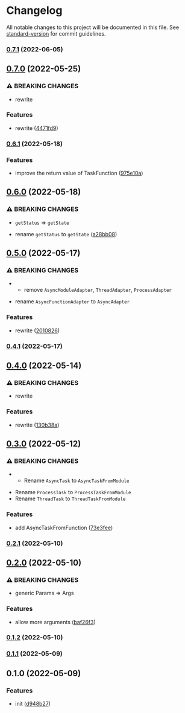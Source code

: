 # Changelog

All notable changes to this project will be documented in this file. See [standard-version](https://github.com/conventional-changelog/standard-version) for commit guidelines.

### [0.7.1](https://github.com/BlackGlory/boso/compare/v0.7.0...v0.7.1) (2022-06-05)

## [0.7.0](https://github.com/BlackGlory/boso/compare/v0.6.1...v0.7.0) (2022-05-25)


### ⚠ BREAKING CHANGES

* rewrite

### Features

* rewrite ([4471fd9](https://github.com/BlackGlory/boso/commit/4471fd9480b6a5db11082f59a9a8614a2df1d96b))

### [0.6.1](https://github.com/BlackGlory/boso/compare/v0.6.0...v0.6.1) (2022-05-18)


### Features

* improve the return value of TaskFunction ([975e10a](https://github.com/BlackGlory/boso/commit/975e10a06d12b5169c737aa7f7146a660a6b8e34))

## [0.6.0](https://github.com/BlackGlory/boso/compare/v0.5.0...v0.6.0) (2022-05-18)


### ⚠ BREAKING CHANGES

* `getStatus` => `getState`

* rename `getStatus` to `getState` ([a28bb08](https://github.com/BlackGlory/boso/commit/a28bb088f6f50c9f1d4b79d3dc90ddd774786de0))

## [0.5.0](https://github.com/BlackGlory/boso/compare/v0.4.1...v0.5.0) (2022-05-17)


### ⚠ BREAKING CHANGES

* - remove `AsyncModuleAdapter`, `ThreadAdapter`, `ProcessAdapter`
- rename `AsyncFunctionAdapter` to `AsyncAdapter`

### Features

* rewrite ([2010826](https://github.com/BlackGlory/boso/commit/20108262716b7139404db3666807ccce5eff67a3))

### [0.4.1](https://github.com/BlackGlory/boso/compare/v0.4.0...v0.4.1) (2022-05-17)

## [0.4.0](https://github.com/BlackGlory/boso/compare/v0.3.0...v0.4.0) (2022-05-14)


### ⚠ BREAKING CHANGES

* rewrite

### Features

* rewrite ([130b38a](https://github.com/BlackGlory/boso/commit/130b38a831394248e4be2787784363e4e67691e9))

## [0.3.0](https://github.com/BlackGlory/boso/compare/v0.2.1...v0.3.0) (2022-05-12)


### ⚠ BREAKING CHANGES

* - Rename `AsyncTask` to `AsyncTaskFromModule`
- Rename `ProcessTask` to `ProcessTaskFromModule`
- Rename `ThreadTask` to `ThreadTaskFromModule`

### Features

* add AsyncTaskFromFunction ([73e3fee](https://github.com/BlackGlory/boso/commit/73e3feecd6c6674a9060de79e2b6a6678f0ad1d7))

### [0.2.1](https://github.com/BlackGlory/boso/compare/v0.2.0...v0.2.1) (2022-05-10)

## [0.2.0](https://github.com/BlackGlory/boso/compare/v0.1.2...v0.2.0) (2022-05-10)


### ⚠ BREAKING CHANGES

* generic Params => Args

### Features

* allow more arguments ([baf26f3](https://github.com/BlackGlory/boso/commit/baf26f3c015a142879d53b437437a31d5d241746))

### [0.1.2](https://github.com/BlackGlory/boso/compare/v0.1.1...v0.1.2) (2022-05-10)

### [0.1.1](https://github.com/BlackGlory/boso/compare/v0.1.0...v0.1.1) (2022-05-09)

## 0.1.0 (2022-05-09)


### Features

* init ([d948b27](https://github.com/BlackGlory/boso/commit/d948b27f159929de037d02faa3b84708d0e6a818))
